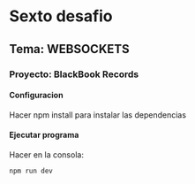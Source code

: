 # Sexto desafio

## Tema: WEBSOCKETS

### Proyecto: BlackBook Records

#### Configuracion

Hacer npm install para instalar las dependencias

#### Ejecutar programa

Hacer en la consola:

```sh
npm run dev
```